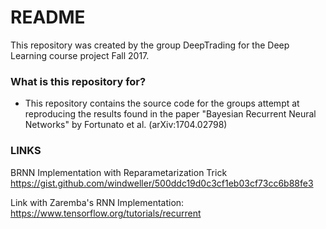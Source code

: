 # README #

This repository was created by the group DeepTrading for the Deep Learning course project Fall 2017.

### What is this repository for? ###

* This repository contains the source code for the groups attempt at reproducing the results found in the paper "Bayesian Recurrent Neural Networks" by Fortunato et al. (arXiv:1704.02798)


### LINKS ###

BRNN Implementation with Reparametarization Trick 
https://gist.github.com/windweller/500ddc19d0c3cf1eb03cf73cc6b88fe3

Link with Zaremba's RNN Implementation:
https://www.tensorflow.org/tutorials/recurrent


